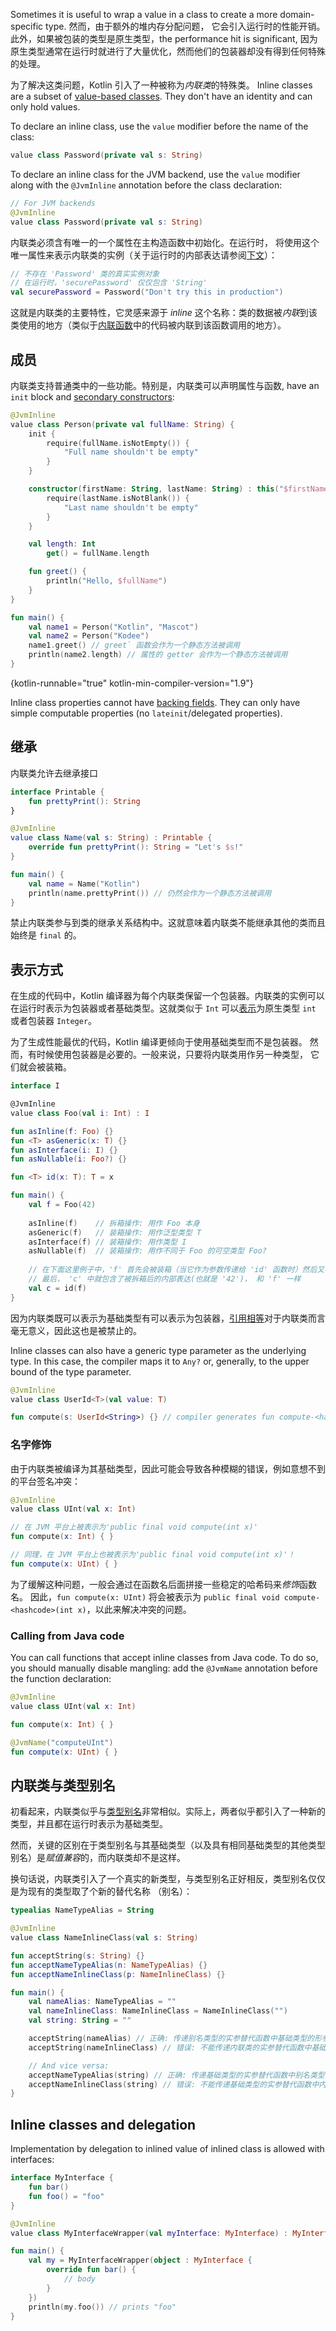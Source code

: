 [//]: # (title: Inline value classes)

Sometimes it is useful to wrap a value in a class to create a more domain-specific type. 然而，由于额外的堆内存分配问题，
它会引入运行时的性能开销。此外，如果被包装的类型是原生类型，the performance hit is significant,
因为原生类型通常在运行时就进行了大量优化，然而他们的包装器却没有得到任何特殊的处理。 

为了解决这类问题，Kotlin 引入了一种被称为*内联类*的特殊类。
Inline classes are a subset of [value-based classes](https://github.com/Kotlin/KEEP/blob/master/notes/value-classes.md). They don't have an identity and can only hold values.

To declare an inline class, use the `value` modifier before the name of the class:

```kotlin
value class Password(private val s: String)
```

To declare an inline class for the JVM backend, use the `value` modifier along with the `@JvmInline` annotation before the class declaration: 

```kotlin
// For JVM backends
@JvmInline
value class Password(private val s: String)
```

内联类必须含有唯一的一个属性在主构造函数中初始化。在运行时，
将使用这个唯一属性来表示内联类的实例（关于运行时的内部表达请参阅[下文](#表示方式)）：

```kotlin
// 不存在 'Password' 类的真实实例对象
// 在运行时，'securePassword' 仅仅包含 'String'
val securePassword = Password("Don't try this in production") 
```

这就是内联类的主要特性，它灵感来源于 *inline* 这个名称：类的数据被*内联*到该类<!--
-->使用的地方（类似于[内联函数](inline-functions.md)中的代码被内联到该函数调用的地方）。

## 成员

内联类支持普通类中的一些功能。特别是，内联类可以声明属性与函数,
have an `init` block and [secondary constructors](classes.md#次构造函数):

```kotlin
@JvmInline
value class Person(private val fullName: String) {
    init {
        require(fullName.isNotEmpty()) {
            "Full name shouldn't be empty"
        }
    }

    constructor(firstName: String, lastName: String) : this("$firstName $lastName") {
        require(lastName.isNotBlank()) {
            "Last name shouldn't be empty"
        }
    }

    val length: Int
        get() = fullName.length

    fun greet() {
        println("Hello, $fullName")
    }
}

fun main() {
    val name1 = Person("Kotlin", "Mascot")
    val name2 = Person("Kodee")
    name1.greet() // greet` 函数会作为一个静态方法被调用
    println(name2.length) // 属性的 getter 会作为一个静态方法被调用
}
```
{kotlin-runnable="true" kotlin-min-compiler-version="1.9"}

Inline class properties cannot have [backing fields](properties.md#幕后字段). They can only have simple computable 
properties (no `lateinit`/delegated properties).

## 继承

内联类允许去继承接口

```kotlin
interface Printable {
    fun prettyPrint(): String
}

@JvmInline
value class Name(val s: String) : Printable {
    override fun prettyPrint(): String = "Let's $s!"
}

fun main() {
    val name = Name("Kotlin")
    println(name.prettyPrint()) // 仍然会作为一个静态方法被调用
}
```

禁止内联类参与到类的继承关系结构中。这就意味着内联类不能继承<!--
-->其他的类而且始终是 `final` 的。

## 表示方式

在生成的代码中，Kotlin 编译器为每个内联类保留一个包装器。内联类的实例可以在<!--
-->运行时表示为包装器或者基础类型。这就类似于 `Int`
可以[表示](numbers.md#jvm-平台的数字表示)为原生类型 `int` 或者包装器 `Integer`。

为了生成性能最优的代码，Kotlin 编译更倾向于使用基础类型而不是包装器。
然而，有时候使用包装器是必要的。一般来说，只要将内联类用作另一种类型，
它们就会被装箱。

```kotlin
interface I

@JvmInline
value class Foo(val i: Int) : I

fun asInline(f: Foo) {}
fun <T> asGeneric(x: T) {}
fun asInterface(i: I) {}
fun asNullable(i: Foo?) {}

fun <T> id(x: T): T = x

fun main() {
    val f = Foo(42) 
    
    asInline(f)    // 拆箱操作: 用作 Foo 本身
    asGeneric(f)   // 装箱操作: 用作泛型类型 T
    asInterface(f) // 装箱操作: 用作类型 I
    asNullable(f)  // 装箱操作: 用作不同于 Foo 的可空类型 Foo?
    
    // 在下面这里例子中，'f' 首先会被装箱（当它作为参数传递给 'id' 函数时）然后又被拆箱（当它从'id'函数中被返回时）
    // 最后， 'c' 中就包含了被拆箱后的内部表达(也就是 '42')， 和 'f' 一样
    val c = id(f)  
}
```

因为内联类既可以表示为基础类型有可以表示为包装器，[引用相等](equality.md#引用相等)<!--
-->对于内联类而言毫无意义，因此这也是被禁止的。

Inline classes can also have a generic type parameter as the underlying type. In this case, the compiler maps it to `Any?`
or, generally, to the upper bound of the type parameter.

```kotlin
@JvmInline
value class UserId<T>(val value: T)

fun compute(s: UserId<String>) {} // compiler generates fun compute-<hashcode>(s: Any?)
```

### 名字修饰

由于内联类被编译为其基础类型，因此可能会导致各种模糊的错误，例如意想不到的平台签名冲突：

```kotlin
@JvmInline
value class UInt(val x: Int)

// 在 JVM 平台上被表示为'public final void compute(int x)'
fun compute(x: Int) { }

// 同理，在 JVM 平台上也被表示为'public final void compute(int x)'！
fun compute(x: UInt) { }
```

为了缓解这种问题，一般会通过在函数名后面拼接一些稳定的哈希码来*修饰*函数名。
因此，`fun compute(x: UInt)` 将会被表示为 `public final void compute-<hashcode>(int x)`，以此来解决冲突的问题。

### Calling from Java code

You can call functions that accept inline classes from Java code. To do so, you should manually disable mangling:
add the `@JvmName` annotation before the function declaration:

```kotlin
@JvmInline
value class UInt(val x: Int)

fun compute(x: Int) { }

@JvmName("computeUInt")
fun compute(x: UInt) { }
```

## 内联类与类型别名

初看起来，内联类似乎与[类型别名](type-aliases.md)非常相似。实际上，两者似乎都引入了<!--
-->一种新的类型，并且都在运行时表示为基础类型。

然而，关键的区别在于类型别名与其基础类型（以及具<!--
-->有相同基础类型的其他类型别名）是*赋值兼容*的，而内联类却不是这样。

换句话说，内联类引入了一个真实的新类型，与类型别名正好相反，类型别名仅仅是为现有的类型取了个新的替代名称
（别名）：

```kotlin
typealias NameTypeAlias = String

@JvmInline
value class NameInlineClass(val s: String)

fun acceptString(s: String) {}
fun acceptNameTypeAlias(n: NameTypeAlias) {}
fun acceptNameInlineClass(p: NameInlineClass) {}

fun main() {
    val nameAlias: NameTypeAlias = ""
    val nameInlineClass: NameInlineClass = NameInlineClass("")
    val string: String = ""

    acceptString(nameAlias) // 正确: 传递别名类型的实参替代函数中基础类型的形参
    acceptString(nameInlineClass) // 错误: 不能传递内联类的实参替代函数中基础类型的形参

    // And vice versa:
    acceptNameTypeAlias(string) // 正确: 传递基础类型的实参替代函数中别名类型的形参
    acceptNameInlineClass(string) // 错误: 不能传递基础类型的实参替代函数中内联类类型的形参
}
```

## Inline classes and delegation

Implementation by delegation to inlined value of inlined class is allowed with interfaces:

```kotlin
interface MyInterface {
    fun bar()
    fun foo() = "foo"
}

@JvmInline
value class MyInterfaceWrapper(val myInterface: MyInterface) : MyInterface by myInterface

fun main() {
    val my = MyInterfaceWrapper(object : MyInterface {
        override fun bar() {
            // body
        }
    })
    println(my.foo()) // prints "foo"
}
```
